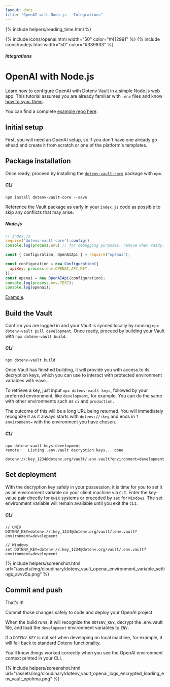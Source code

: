 ```yaml
---
layout: docs
title: "OpenAI with Node.js - Integrations"
---
```


{% include helpers/reading_time.html %}

{% include icons/openai.html width="50" color="#412991" %}
{% include icons/nodejs.html width="50" color="#339933" %}

##### Integrations

# __OpenAI with Node.js__

Learn how to configure OpenAI with Dotenv Vault in a simple Node.js web app. This tutorial assumes you are already familiar with `.env` files and know [how to sync them](/docs/tutorials/sync).

You can find a complete [example repo here](https://github.com/dotenv-org/integration-example-openai-nodejs).

## Initial setup
First, you will need an OpenAI setup, so if you don't have one already go ahead and create it from scratch or one of the platform's templates.

## Package installation
Once ready, proceed by installing the [`dotenv-vault-core`](https://github.com/dotenv-org/dotenv-vault-core) package with `npm`.

##### CLI
```shell
npm install dotenv-vault-core --save
```

Reference the Vault package as early in your `index.js` code as possible to skip any conflicts that may arise.

##### Node.js

```js
// index.js
require('dotenv-vault-core').config()
console.log(process.env) // for debugging purposes. remove when ready.

const { Configuration, OpenAIApi } = require("openai");

const configuration = new Configuration({
  apiKey: process.env.OPENAI_API_KEY,
});
const openai = new OpenAIApi(configuration);
console.log(process.env.TEST);
console.log(openai);
```

[Example](https://github.com/dotenv-org/integration-example-openai-nodejs/blob/main/index.js).

## Build the Vault
Confirm you are logged in and your Vault is synced locally by running `npx dotenv-vault pull development`. Once ready, proceed by building your Vault with `npx dotenv-vault build`.

##### CLI

```shell
npx dotenv-vault build
```

Once Vault has finished building, it will provide you with access to its decryption keys, which you can use to interact with protected environment variables with ease.

To retrieve a key, just input `npx dotenv-vault keys`, followed by your preferred environment, like `development`, for example. You can do the same with other environments such as `ci` and `production.`

The outcome of this will be a long URL being returned. You will immediately recognize it as it always starts with `dotenv://:key` and ends in `?environment=` with the environment you have chosen.

##### CLI

```shell
npx dotenv-vault keys development
remote:   Listing .env.vault decryption keys... done

dotenv://:key_1234@dotenv.org/vault/.env.vault?environment=development
```

## Set deployment
With the decryption key safely in your possession, it is time for you to set it as an environment variable on your client machine via `CLI`. Enter the key-value pair directly for `UNIX` systems or preceded by `set` for `Windows`. The set environment variable will remain available until you exit the `CLI`.

##### CLI

```shell
// UNIX
DOTENV_KEY=dotenv://:key_1234@dotenv.org/vault/.env.vault?environment=development

// Windows
set DOTENV_KEY=dotenv://:key_1234@dotenv.org/vault/.env.vault?environment=development
```

{% include helpers/screenshot.html url="/assets/img/cloudinary/dotenv_vault_openai_environment_variable_settings_avvv5p.png" %}

## Commit and push

That's it!

Commit those changes safely to code and deploy your OpenAI project.

When the build runs, it will recognize the `DOTENV_KEY`, decrypt the .env.vault file, and load the `development` environment variables to `ENV`.

If a `DOTENV_KEY` is not set when developing on local machine, for example, it will fall back to standard Dotenv functionality.

You'll know things worked correctly when you see the OpenAI environment context printed in your CLI.

{% include helpers/screenshot.html url="/assets/img/cloudinary/dotenv_vault_openai_logs_encrypted_loading_env_vault_xpohma.png" %}
